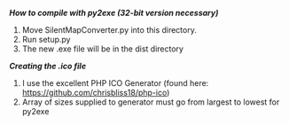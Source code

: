 ***How to compile with py2exe (32-bit version necessary)***

1. Move SilentMapConverter.py into this directory.
2. Run setup.py
3. The new .exe file will be in the dist directory

***Creating the .ico file***

1. I use the excellent PHP ICO Generator (found here: https://github.com/chrisbliss18/php-ico)
2. Array of sizes supplied to generator must go from largest to lowest for py2exe